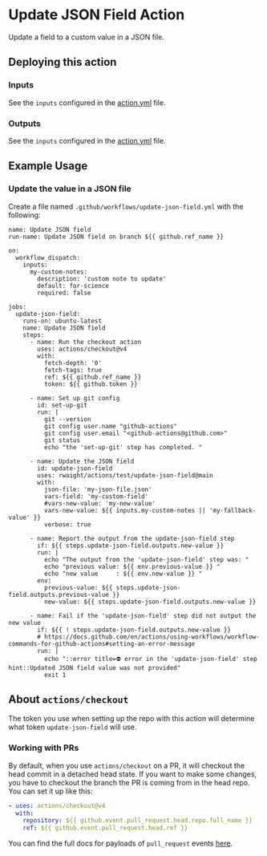 # Update JSON Field Action

Update a field to a custom value in a JSON file.

## Deploying this action

### Inputs

See the `inputs` configured in the [action.yml](action.yml) file.

### Outputs

See the `inputs` configured in the [action.yml](action.yml) file.


## Example Usage


### Update the value in a JSON file

Create a file named `.github/workflows/update-json-field.yml` with the following:
```
name: Update JSON field
run-name: Update JSON field on branch ${{ github.ref_name }}

on:
  workflow_dispatch:
    inputs:
      my-custom-notes:
        description: 'custom note to update'
        default: for-science
        required: false

jobs:
  update-json-field:
    runs-on: ubuntu-latest
    name: Update JSON field
    steps:
      - name: Run the checkout action
        uses: actions/checkout@v4
        with:
          fetch-depth: '0'
          fetch-tags: true
          ref: ${{ github.ref_name }}
          token: ${{ github.token }}

      - name: Set up git config
        id: set-up-git
        run: |
          git --version
          git config user.name "github-actions"
          git config user.email "<github-actions@github.com>"
          git status
          echo "the 'set-up-git' step has completed. "

      - name: Update the JSON field
        id: update-json-field
        uses: rwaight/actions/test/update-json-field@main
        with:
          json-file: 'my-json-file.json'
          vars-field: 'my-custom-field'
          #vars-new-value: 'my-new-value'
          vars-new-value: ${{ inputs.my-custom-notes || 'my-fallback-value' }}
          verbose: true

      - name: Report the output from the update-json-field step
        if: ${{ steps.update-json-field.outputs.new-value }}
        run: |
          echo "The output from the 'update-json-field' step was: "
          echo "previous value: ${{ env.previous-value }} "
          echo "new value     : ${{ env.new-value }} "
        env:
          previous-value: ${{ steps.update-json-field.outputs.previous-value }}
          new-value: ${{ steps.update-json-field.outputs.new-value }}

      - name: Fail if the 'update-json-field' step did not output the new value
        if: ${{ ! steps.update-json-field.outputs.new-value }}
        # https://docs.github.com/en/actions/using-workflows/workflow-commands-for-github-actions#setting-an-error-message
        run: |
          echo "::error title=⛔ error in the 'update-json-field' step hint::Updated JSON field value was not provided"
          exit 1

```

## About `actions/checkout`

The token you use when setting up the repo with this action will determine what token `update-json-field` will use.  

### Working with PRs

By default, when you use `actions/checkout` on a PR, it will checkout the head commit in a detached head state.
If you want to make some changes, you have to checkout the branch the PR is coming from in the head repo.  
You can set it up like this:

```yaml
- uses: actions/checkout@v4
  with:
    repository: ${{ github.event.pull_request.head.repo.full_name }}
    ref: ${{ github.event.pull_request.head.ref }}
```

You can find the full docs for payloads of `pull_request` events [here](https://docs.github.com/en/developers/webhooks-and-events/webhooks/webhook-events-and-payloads#webhook-payload-example-32).

